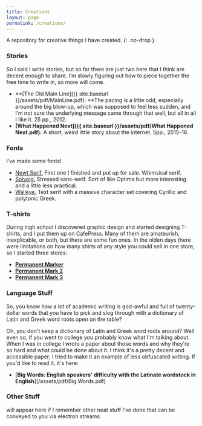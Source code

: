 ```yaml
---
title: Creations
layout: page
permalink: /creations/
---
```


A repository for creative things I have created.
{: .no-drop }

### Stories

So I said I write stories, but so far there are just two here that I think are
decent enough to share. I’m slowly figuring out how to piece together the free
time to write in, so more will come.  

*   **[The Old Main
    Line]({{ site.baseurl }}/assets/pdf/MainLine.pdf): **The pacing
    is a little odd, especially around the big blow-up, which was supposed to
    feel less sudden, and I’m not sure the underlying message came through that
    well, but all in all I like it. 25 pp., 2012.
*   **[What Happened
    Next]({{ site.baseurl }}/assets/pdf/What Happened Next.pdf):** A short,
    weird little story about the internet. 5pp., 2015–16.

### Fonts

I’ve made some fonts!



*   [Newt
    Serif.](http://looseleaf.chuckmasterson.com/newt/) First one
    I finished and put up for sale. Whimsical serif.
*   [Solveig.](http://looseleaf.chuckmasterson.com/solveig/) Stressed
    sans-serif. Sort of like Optima but more interesting and a little less
    practical.
*   [Walleye.](http://looseleaf.chuckmasterson.com/walleye/) Text
    serif with a massive character set covering Cyrillic and polytonic Greek.

### T-shirts

During high school I discovered graphic design and started designing T-shirts,
and I put them up on CafePress. Many of them are amateurish, inexplicable, or
both, but there are some fun ones. In the olden days there were limitations on
how many shirts of any style you could sell in one store, so I started three
stores:



*   [**Permanent Marker**](http://www.cafepress.com/permanentmarker)
*   [**Permanent Mark 2**](http://www.cafepress.com/permanentmark2)
*   [**Permanent Mark 3**](http://www.cafepress.com/permanentmark3)

### Language Stuff

So, you know how a lot of academic writing is god-awful and full of
twenty-dollar words that you have to pick and slog through with a dictionary of
Latin and Greek word roots open on the table? 

Oh, you don't keep a dictionary of Latin and Greek word roots around? Well even
so, if you went to college you probably know what I'm talking about. When I was
in college I wrote a paper about those words and why they're so hard and what
could be done about it. I think it's a pretty decent and accessible paper;
I tried to make it an example of less obfuscated writing. If you'd like to read
it, it's here:

* [**Big Words: English speakers' difficulty with the Latinate wordstock in
  English**](/assets/pdf/Big Words.pdf)

### Other Stuff

will appear here if I remember other neat stuff I’ve done that can be conveyed
to you via electron streams.

